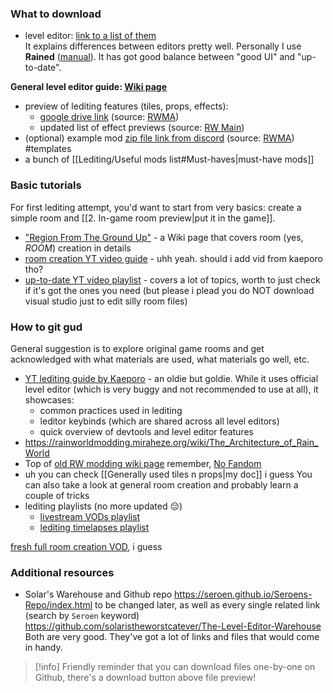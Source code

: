 ### What to download  
- level editor: [link to a list of them](https://seroen.github.io/Seroens-Repo/info.html)  
It explains differences between editors pretty well. Personally I use **Rained** ([manual](https://pkhead.github.io/rained/en/)). It has got good balance between "good UI" and "up-to-date".   

**General level editor guide: [Wiki page](https://rainworldmodding.miraheze.org/wiki/Level_Editor)**
- preview of lediting features (tiles, props, effects):
  - [google drive link](https://drive.google.com/drive/u/0/folders/1mDhiQAi7CHkGy0Fd6Oi0s8tOZr7H152-) (source: [RWMA](https://discord.com/channels/1083481230839922688/1083506128010358915/1210363538397331567))
  - updated list of effect previews (source: [RW Main](https://discord.com/channels/291184728944410624/838185248981385256/1322828255190843412))
- (optional) example mod [zip file link from discord](https://nqywadcmwusjqlrg.public.blob.vercel-storage.com/notes/files/lediting/regionTemplate-uSyLk5ZX5XkDsNsaUn9NeCVu0Gz1lf.zip) (source: [RWMA](https://discord.com/channels/1083481230839922688/1083506128010358915/1268631425532563496)) #templates
- a bunch of [[Lediting/Useful mods list#Must-haves|must-have mods]]

### Basic tutorials
For first lediting attempt, you'd want to start from very basics: create a simple room and [[2. In-game room preview|put it in the game]].
- ["Region From The Ground Up"](https://rainworldmodding.miraheze.org/wiki/Region_From_The_Ground_Up) - a Wiki page that covers room (yes, *ROOM*) creation in details
- [room creation YT video guide](https://www.youtube.com/watch?v=jjpSIxcbpH0) - uhh yeah.
should i add vid from kaeporo tho?
- [up-to-date YT video playlist](https://youtube.com/playlist?list=PLOpeR3bQUKEJIGBJ3TATHBLmNvZwyYioT) - covers a lot of topics, worth to just check if it's got the ones you need
(but please i plead you do NOT download visual studio just to edit silly room files)

### How to git gud
General suggestion is to explore original game rooms and get acknowledged with what materials are used, what materials go well, etc. 
- [YT lediting guide by Kaeporo](https://youtu.be/YQ0DO-fmPCE) - an oldie but goldie.
	While it uses official level editor (which is very buggy and not recommended to use at all), it showcases:
	- common practices used in lediting
	- leditor keybinds (which are shared across all level editors)
	- quick overview of devtools and level editor features
- https://rainworldmodding.miraheze.org/wiki/The_Architecture_of_Rain_World
- Top of [old RW modding wiki page](https://github.com/Rain-World-Modding/Rain-World-Modding.github.io/blob/main/pages/region-development/level-editor/Effect-Editor.md)
	remember, [No Fandom](https://en.wikipedia.org/wiki/No_Russian)
- uh you can check [[Generally used tiles n props|my doc]] i guess
You can also take a look at general room creation and probably learn a couple of tricks
- lediting playlists (no more updated 😔)  
	- [livestream VODs playlist](https://www.youtube.com/playlist?list=PL_bK2jcLm1oJW4E6dj2GnM_8gWN2n8q73)  
	- [lediting timelapses playlist](https://www.youtube.com/playlist?list=PL_bK2jcLm1oJ8CJuXg7N2xS0uRzGoCMDF)  

[fresh full room creation VOD](https://www.youtube.com/watch?v=SoDoDBdaZKw), i guess

### Additional resources
- Solar's Warehouse and Github repo
https://seroen.github.io/Seroens-Repo/index.html to be changed later, as well as every single related link (search by `Seroen` keyword)
https://github.com/solaristheworstcatever/The-Level-Editor-Warehouse
Both are very good. They've got a lot of links and files that would come in handy.

> [!info] Friendly reminder that you can download files one-by-one on Github, there's a download button above file preview!